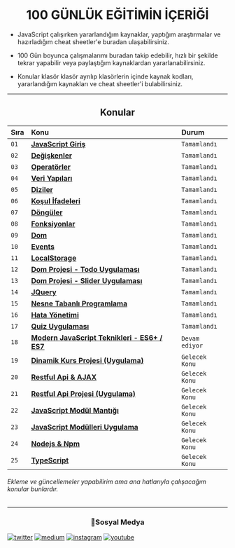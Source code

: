 <h1 align="center">100 GÜNLÜK EĞİTİMİN İÇERİĞİ </h1>

- JavaScript çalışırken yararlandığım kaynaklar, yaptığım araştırmalar ve hazırladığım cheat sheetler'e buradan ulaşabilirsiniz.

- 100 Gün boyunca çalışmalarımı buradan takip edebilir, hızlı bir şekilde tekrar yapabilir veya paylaştığım kaynaklardan yararlanabilirsiniz.

- Konular klasör klasör ayrılıp klasörlerin içinde kaynak kodları, yararlandığım kaynakları ve cheat sheetler'i bulabilirsiniz.

<hr/>

<h2 align="center">Konular </h2>

| Sıra | Konu                | Durum     
| :-------- | :------------------------- | :------- 
| `01` | **[JavaScript Giriş](https://github.com/ozantekin/100DaysOfJS/tree/main/01-JavaScriptGiris)** | `Tamamlandı` 
| `02` | **[Değişkenler](https://github.com/ozantekin/100DaysOfJS/tree/main/02-Degiskenler)** | `Tamamlandı`
| `03` | **[Operatörler](https://github.com/ozantekin/100DaysOfJS/tree/main/03-Operatorler)** | `Tamamlandı`
| `04` | **[Veri Yapıları](https://github.com/ozantekin/100DaysOfJS/tree/main/04-VeriYapilari)** | `Tamamlandı`
| `05` | **[Diziler](https://github.com/ozantekin/100DaysOfJS/tree/main/05-Diziler)** | `Tamamlandı`
| `06` |**[Koşul İfadeleri](https://github.com/ozantekin/100DaysOfJS/tree/main/06-KosulIfadeleri)** | `Tamamlandı`
| `07` | **[Döngüler](https://github.com/ozantekin/100DaysOfJS/tree/main/07-Donguler)** | `Tamamlandı`
| `08` | **[Fonksiyonlar](https://github.com/ozantekin/100DaysOfJS/tree/main/08-Fonksiyonlar)** | `Tamamlandı`
| `09` | **[Dom ](https://github.com/ozantekin/100DaysOfJS/tree/main/09-Dom)** | `Tamamlandı`
| `10` | **[Events](https://github.com/ozantekin/100DaysOfJS/tree/main/10-Events)** | `Tamamlandı`
| `11` | **[LocalStorage](https://github.com/ozantekin/100DaysOfJS/tree/main/11-LocalStorage)** | `Tamamlandı`
| `12` | **[Dom Projesi - Todo Uygulaması](https://github.com/ozantekin/100DaysOfJS/tree/main/12-DomProjesi-ToDoUygulamasi)** | `Tamamlandı`
| `13` | **[Dom Projesi - Slider Uygulaması](https://github.com/ozantekin/100DaysOfJS/tree/main/13-DomProjesiSliderUygulamasi)** | `Tamamlandı`
| `14` | **[JQuery](https://github.com/ozantekin/100DaysOfJS/tree/main/14-JQuery)** | `Tamamlandı` 
| `15` | **[Nesne Tabanlı Programlama](https://github.com/ozantekin/100DaysOfJS/tree/main/15-NesneTabanliProgramlama)** | `Tamamlandı` 
| `16` | **[Hata Yönetimi](https://github.com/ozantekin/100DaysOfJS/tree/main/16-HataYonetimi)** | `Tamamlandı`
| `17` | **[Quiz Uygulaması](https://github.com/ozantekin/100DaysOfJS/tree/main/17-QuizUygulamasi)** | `Tamamlandı`
| `18` | **[Modern JavaScript Teknikleri - ES6+ / ES7](https://github.com/ozantekin/100DaysOfJS/tree/main/18-ModernJavaScriptTeknikleriES6ES7)** | `Devam ediyor`
| `19` | **[Dinamik Kurs Projesi (Uygulama)]()** | `Gelecek Konu`
| `20` | **[Restful Api & AJAX]()** | `Gelecek Konu` 
| `21` | **[Restful Api Projesi (Uygulama)]()** | `Gelecek Konu`
| `22` | **[JavaScript Modül Mantığı]()** | `Gelecek Konu`
| `23` | **[JavaScript Modülleri Uygulama]()** | `Gelecek Konu`
| `24` | **[Nodejs & Npm]()** | `Gelecek Konu`
| `25` | **[TypeScript]()** | `Gelecek Konu`
 
###### Ekleme ve güncellemeler yapabilirim ama ana hatlarıyla çalışacağım konular bunlardır.

<hr>

<h3 align="center"> 🔗Sosyal Medya</h3>

  [![twitter](https://img.shields.io/badge/twitter-1DA1F2?style=for-the-badge&logo=twitter&logoColor=white)](https://twitter.com/ozantekindev) [![medium](https://img.shields.io/badge/Medium-12100E?style=for-the-badge&logo=medium&logoColor=white)](https://medium.com/@ozantekindev)  [![instagram](https://img.shields.io/badge/Instagram-E4405F?style=for-the-badge&logo=instagram&logoColor=white)](https://www.instagram.com/ozantekindev/) [![youtube](https://img.shields.io/badge/YouTube-FF0000?style=for-the-badge&logo=youtube&logoColor=white)](https://www.youtube.com/channel/UC86HNI5ZoebM7zqAVQt6ouw)
